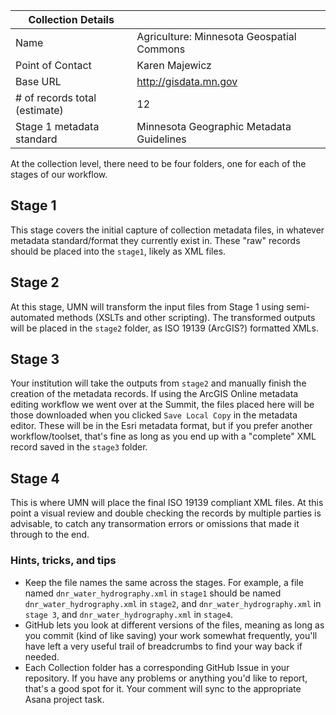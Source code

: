 |    Collection Details          |                                          |
|--------------------------------|------------------------------------------| 
| Name                           | Agriculture: Minnesota Geospatial Commons             |
| Point of Contact               | Karen Majewicz                              |
| Base URL                       | http://gisdata.mn.gov                    |
| \# of records total (estimate) | 12                               |
| Stage 1 metadata standard      | Minnesota Geographic Metadata Guidelines |

At the collection level, there need to be four folders, one for each of the stages of our workflow.

## Stage 1
This stage covers the initial capture of collection metadata files, in whatever metadata standard/format they currently exist in. These "raw" records should be placed into the `stage1`, likely as XML files.

## Stage 2
At this stage, UMN will transform the input files from Stage 1 using semi-automated methods (XSLTs and other scripting). The transformed outputs will be placed in the `stage2` folder, as ISO 19139 (ArcGIS?) formatted XMLs.

## Stage 3
Your institution will take the outputs from `stage2` and manually finish the creation of the metadata records. If using the ArcGIS Online metadata editing workflow we went over at the Summit, the files placed here will be those downloaded when you clicked `Save Local Copy` in the metadata editor. These will be in the Esri metadata format, but if you prefer another workflow/toolset, that's fine as long as you end up with a "complete" XML record saved in the `stage3` folder.

## Stage 4
This is where UMN will place the final ISO 19139 compliant XML files. At this point a visual review and double checking the records by multiple parties is advisable, to catch any transormation errors or omissions that made it through to the end.

### Hints, tricks, and tips
- Keep the file names the same across the stages. For example, a file named `dnr_water_hydrography.xml` in `stage1` should be named `dnr_water_hydrography.xml` in `stage2`, and `dnr_water_hydrography.xml` in `stage 3`, and `dnr_water_hydrography.xml` in `stage4`.
- GitHub lets you look at different versions of the files, meaning as long as you commit (kind of like saving) your work somewhat frequently, you'll have left a very useful trail of breadcrumbs to find your way back if needed.
- Each Collection folder has a corresponding GitHub Issue in your repository. If you have any problems or anything you'd like to report, that's a good spot for it. Your comment will sync to the appropriate Asana project task.